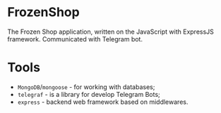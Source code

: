 # FrozenShop

The Frozen Shop application, written on the JavaScript with ExpressJS framework. 
Communicated with Telegram bot.

# Tools
- `MongoDB`/`mongoose` - for working with databases;
- `telegraf` - is a library for develop Telegram Bots; 
- `express` - backend web framework based on middlewares.

